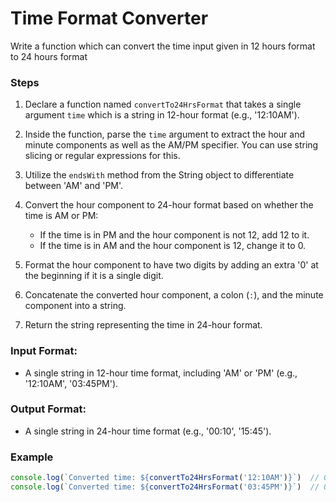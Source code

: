 # Time Format Converter

Write a function which can convert the time input given in 12 hours format to 24 hours format

### Steps

1.  Declare a function named `convertTo24HrsFormat` that takes a single argument `time` which is a string in 12-hour format (e.g., '12:10AM').
    
2.  Inside the function, parse the `time` argument to extract the hour and minute components as well as the AM/PM specifier. You can use string slicing or regular expressions for this.
    
3.  Utilize the `endsWith` method from the String object to differentiate between 'AM' and 'PM'.
    
4.  Convert the hour component to 24-hour format based on whether the time is AM or PM:
    
    *   If the time is in PM and the hour component is not 12, add 12 to it.
    *   If the time is in AM and the hour component is 12, change it to 0.
5.  Format the hour component to have two digits by adding an extra '0' at the beginning if it is a single digit.
    
6.  Concatenate the converted hour component, a colon (`:`), and the minute component into a string.
    
7.  Return the string representing the time in 24-hour format.
    

### Input Format:

*   A single string in 12-hour time format, including 'AM' or 'PM' (e.g., '12:10AM', '03:45PM').

### Output Format:

*   A single string in 24-hour time format (e.g., '00:10', '15:45').

### Example

```javascript
console.log(`Converted time: ${convertTo24HrsFormat('12:10AM')}`)  // Output should be '00:10'
console.log(`Converted time: ${convertTo24HrsFormat('03:45PM')}`)  // Output should be '15:45'
```
